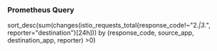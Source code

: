 ### Prometheus Query
sort_desc(sum(changes(istio_requests_total{response_code!~"2.*|3.*", reporter="destination"}[24h])) by (response_code, source_app, destination_app, reporter) >0)


